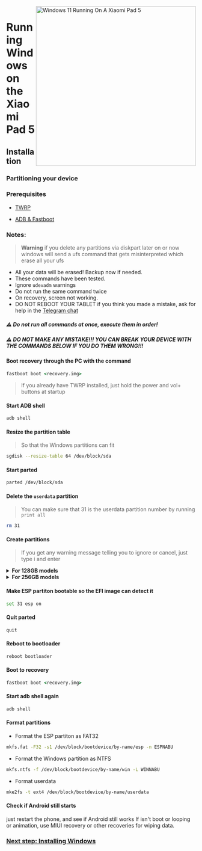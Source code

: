 <img align="right" src="https://raw.githubusercontent.com/erdilS/Port-Windows-11-Xiaomi-Pad-5/main/nabu.png" width="425" alt="Windows 11 Running On A Xiaomi Pad 5">


# Running Windows on the Xiaomi Pad 5

## Installation

### Partitioning your device

### Prerequisites

- [TWRP](../../../../releases/Recoveries)

- [ADB & Fastboot](https://developer.android.com/studio/releases/platform-tools)

### Notes:
> **Warning** if you delete any partitions via diskpart later on or now windows will send a ufs command that gets misinterpreted which erase all your ufs
- All your data will be erased! Backup now if needed.
- These commands have been tested.
- Ignore `udevadm` warnings
- Do not run the same command twice
- On recovery, screen not working.
- DO NOT REBOOT YOUR TABLET if you think you made a mistake, ask for help in the [Telegram chat](https://t.me/nabuwoa)


##### ⚠️ Do not run all commands at once, execute them in order!

##### ⚠️ DO NOT MAKE ANY MISTAKE!!! YOU CAN BREAK YOUR DEVICE WITH THE COMMANDS BELOW IF YOU DO THEM WRONG!!!


#### Boot recovery through the PC with the command
```cmd
fastboot boot <recovery.img>
```
> If you already have TWRP installed, just hold the power and vol+ buttons at startup

#### Start ADB shell
```cmd
adb shell
```

#### Resize the partition table
> So that the Windows partitions can fit
```sh
sgdisk --resize-table 64 /dev/block/sda
```

#### Start parted
```sh
parted /dev/block/sda
```

#### Delete the `userdata` partition
> You can make sure that 31 is the userdata partition number by running
>  `print all`
```sh
rm 31
```

#### Create partitions
> If you get any warning message telling you to ignore or cancel, just type i and enter


<details>
<summary><b><strong>For 128GB models</strong></b></summary>

- Create the ESP partition (stores Windows bootloader data and EFI files)
```sh
mkpart esp fat32 10.9GB 11.4GB
```

- Create the main partition where Windows will be installed to
```sh
mkpart win ntfs 11.4GB 70.2GB
```

- Create Android's data partition
```sh
mkpart userdata ext4 70.2GB 126GB
```
  </summary>
</details>

<details>
<summary><b><strong>For 256GB models</strong></b></summary>

- Create the ESP partition (stores Windows bootloader data and EFI files)
```sh
mkpart esp fat32 10.9GB 11.4GB
```

- Create the main partition where Windows will be installed to
```sh
mkpart win ntfs 11.4GB 120.8GB
```

- Create Android's data partition
```sh
mkpart userdata ext4 120.8GB 254GB
```

  </summary>
</details>


#### Make ESP partiton bootable so the EFI image can detect it
```sh
set 31 esp on
```

#### Quit parted
```sh
quit
```
#### Reboot to bootloader
```sh
reboot bootloader
```

#### Boot to recovery
```cmd
fastboot boot <recovery.img>
```

#### Start adb shell again
```cmd
adb shell
```

#### Format partitions
-  Format the ESP partiton as FAT32
```sh
mkfs.fat -F32 -s1 /dev/block/bootdevice/by-name/esp -n ESPNABU
```

-  Format the Windows partition as NTFS
```sh
mkfs.ntfs -f /dev/block/bootdevice/by-name/win -L WINNABU
```

-  Format userdata
```sh
mke2fs -t ext4 /dev/block/bootdevice/by-name/userdata
```


#### Check if Android still starts
just restart the phone, and see if Android still works
If isn't boot or looping or animation, use MIUI recovery or other recoveries for wiping data.

### [Next step: Installing Windows](/guide/English/2-install-en.md)
